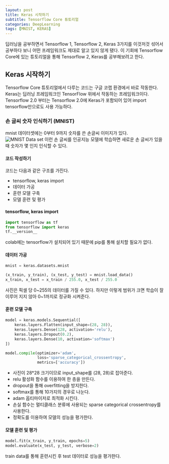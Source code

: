 ```yaml
---
layout: post
title: Keras 시작하기
subtitle: Tensorflow Core 튜토리얼
categories: DeepLearning
tags: [MNIST, KERAS]
---
```

딥러닝을 공부하면서 Tensorflow 1, Tensorflow 2, Keras 3가지를 이것저것 섞어서 공부하다 보니 어떤 프레임워크도 제대로 알고 있지 않게 됐다. 이 기회에 Tensorflow Core에 있는 튜토리얼을 통해 Tensorflow 2, Keras를 공부해보려고 한다.

## Keras 시작하기
 Tensorflow Core 튜토리얼에서 다루는 코드는 구글 코랩 환경에서 바로 작동한다. Keras는 딥러닝 프레임워크인 TensorFlow 위에서 작동하는 프레임워크이다. Tensorflow 2.0 부터는 Tensorflow 2.0에 Keras가 포함되어 있어 import tensorflow만으로도 사용 가능하다.
### 손 글씨 숫자 인식하기 (MNIST)
 mnist 데이터셋에는 0부터 9까지 숫자를 쓴 손글씨 이미지가 있다.
 ![MNIST Data set](https://storage.googleapis.com/tfds-data/visualization/fig/mnist-3.0.1.png)
 이런 손 글씨를 인공지능 모델에 학습하면 새로운 손 글씨가 있을 때 숫자가 몇 인지 인식할 수 있다.
####  코드 작성하기
 코드는 다음과 같은 구조를 가진다.
 - tensorflow, keras import
 - 데이터 가공
 - 훈련 모델 구축
 - 모델  훈련 및 평가
#### tensorflow, keras import
 ```python
 import tensorflow as tf
 from tensorflow import keras
 tf.__version__
 ```
 colab에는 tensorflow가 설치되어 있기 때문에 pip를 통해 설치할 필요가 없다.
 #### 데이터 가공
 ```python
 mnist = keras.datasets.mnist

(x_train, y_train), (x_test, y_test) = mnist.load_data()
x_train, x_test = x_train / 255.0, x_test / 255.0
```
사진은 픽셀 당 0~255의 데이터를 가질 수 있다. 하지만 이렇게 범위가 크면 학습이 잘 이루어 지지 않아 0~1까지로 정규화 시켜준다.
#### 훈련 모델 구축
```python
model = keras.models.Sequential([
	keras.layers.Flatten(input_shape=(28, 28)),
	keras.layers.Dense(128, activation='relu'),
	keras.layers.Dropout(0.2),
	keras.layers.Dense(10, activation='softmax')
])

model.compile(optimizer='adam',
			  loss='sparse_categorical_crossentropy',
			  metrics=['accuracy'])
```
- 사진이 28*28 크기이므로 input_shape를 (28, 28)로 잡아준다.
-  relu 활성화 함수를 이용하여 한 층을 만든다.
- dropout을 통해 overfitting을 방지한다.
- softmax를 통해 10가지의 경우로 나눈다.
- adam 옵티마이저로 최적화 시킨다.
- 손실 함수는 멀티클래스 분류에 사용되는 sparse categorical crossentropy를 사용한다.
- 정확도를 이용하여 모델의 성능을 평가한다.
#### 모델 훈련 및 평가
``` python
model.fit(x_train, y_train, epochs=5)
model.evaluate(x_test, y_test, verbose=2)
```
train data를 통해 훈련시킨 후 test 데이터로 성능을 평가한다.
<!--stackedit_data:
eyJoaXN0b3J5IjpbMTc4ODQwNDU3MSwxOTQ3NjE2NzI5LDE3OD
g0MDQ1NzEsMTg2OTE5MzA0MywtMTMyNTk5MDBdfQ==
-->